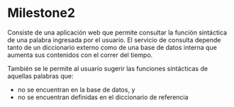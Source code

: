 Milestone2
========================
Consiste de una aplicación web que permite consultar la función sintáctica de una palabra ingresada por el usuario. El servicio de consulta depende tanto de un diccionario externo como de una base de datos interna que aumenta sus contenidos con el correr del tiempo.

También se le permite al usuario sugerir las funciones sintácticas de aquellas palabras que:
 
 - no se encuentran en la base de datos, y
 - no se encuentran definidas en el diccionario de referencia